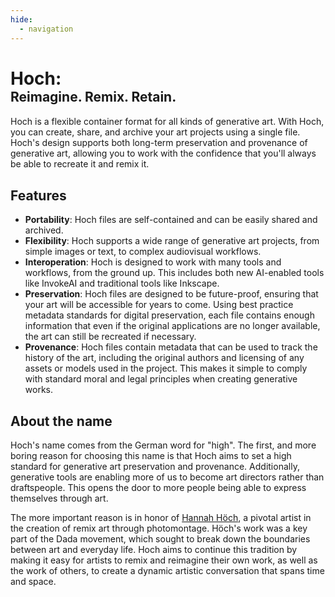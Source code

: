 ```yaml
---
hide:
  - navigation
---
```

# <span style="font-weight: 700;">Hoch: </span><br><span style="font-size:75%;">Reimagine. Remix. Retain.</span>

Hoch is a flexible container format for all kinds of generative art. With Hoch, you can create, share, and archive your art projects using a single file. Hoch's design supports both long-term preservation and provenance of generative art, allowing you to work with the confidence that you'll always be able to recreate it and remix it.

## Features

- **Portability**: Hoch files are self-contained and can be easily shared and archived.
- **Flexibility**: Hoch supports a wide range of generative art projects, from simple images or text, to complex audiovisual workflows.
- **Interoperation**: Hoch is designed to work with many tools and workflows, from the ground up. This includes both new AI-enabled tools like InvokeAI and traditional tools like Inkscape.
- **Preservation**: Hoch files are designed to be future-proof, ensuring that your art will be accessible for years to come. Using best practice metadata standards for digital preservation, each file contains enough information that even if the original applications are no longer available, the art can still be recreated if necessary.
- **Provenance**: Hoch files contain metadata that can be used to track the history of the art, including the original authors and licensing of any assets or models used in the project. This makes it simple to comply with standard moral and legal principles when creating generative works.

## About the name

Hoch's name comes from the German word for "high". The first, and more boring reason for choosing this name is that Hoch aims to set a high standard for generative art preservation and provenance. Additionally, generative tools are enabling more of us to become art directors rather than draftspeople. This opens the door to more people being able to express themselves through art.

The more important reason is in honor of [Hannah Höch](https://en.wikipedia.org/wiki/Hannah_H%C3%B6ch), a pivotal artist in the creation of remix art through photomontage. Höch's work was a key part of the Dada movement, which sought to break down the boundaries between art and everyday life. Hoch aims to continue this tradition by making it easy for artists to remix and reimagine their own work, as well as the work of others, to create a dynamic artistic conversation that spans time and space.
